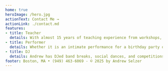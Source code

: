 ```yaml
---
home: true
heroImage: /hero.jpg
actionText: Contact Me →
actionLink: ./contact.md
features:
- title: Teacher
  details: With almost 15 years of teaching experience from workshops, weekly series, and drop in classes, Andrew can address your instructional needs. He is also the director of Boston Lindy Hop, one of Boston's premiere swing dance studios.
- title: Performer
  details: Whether it is an intimate performance for a birthday party or the Roaring 20's Lawn Party with hundreds of guests, Andrew is confident performing in a variety of settings. He has the experience and resources to make the your vision for your event a reality.
- title: DJ
  details: Andrew has DJed band breaks, social dances, and competitions at multiple events over the last 15 years. He has DJed band breaks for Jonathan Stout & His Campus Five, Naomi & Her Handsome Devils, Eyal Vilner Big Band, The Boilermaker Jazz Band, and many others.
footer: Boston, MA • (949) 463-6069 - © 2025 by Andrew Selzer
---
```

